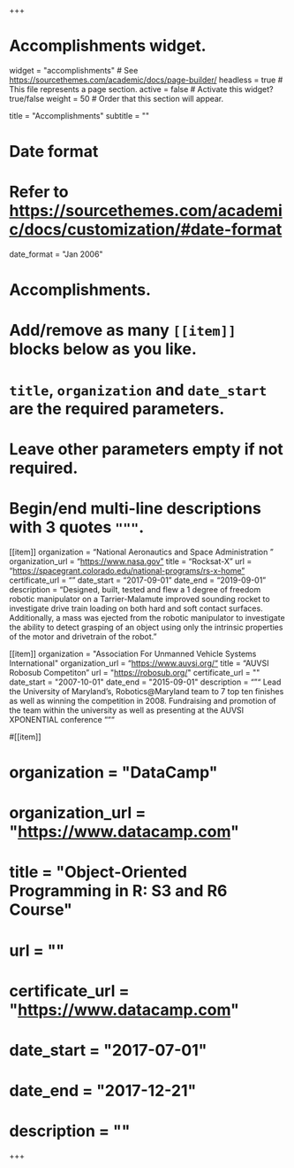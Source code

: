 +++ 
# Accomplishments widget.
widget = "accomplishments"  # See https://sourcethemes.com/academic/docs/page-builder/
headless = true  # This file represents a page section.
active = false  # Activate this widget? true/false
weight = 50  # Order that this section will appear.

title = "Accomplishments"
subtitle = ""

# Date format
#   Refer to https://sourcethemes.com/academic/docs/customization/#date-format
date_format = "Jan 2006"

# Accomplishments.
#   Add/remove as many `[[item]]` blocks below as you like.
#   `title`, `organization` and `date_start` are the required parameters.
#   Leave other parameters empty if not required.
#   Begin/end multi-line descriptions with 3 quotes `"""`.

[[item]]
  organization = “National Aeronautics and Space Administration ”
  organization_url = “https://www.nasa.gov”
  title = “Rocksat-X”
  url = “https://spacegrant.colorado.edu/national-programs/rs-x-home”
  certificate_url = “”
  date_start = “2017-09-01”
  date_end = “2019-09-01”
  description = “Designed, built, tested and flew a 1 degree of freedom robotic manipulator on a Tarrier-Malamute improved sounding rocket to investigate drive train loading on both hard and soft contact surfaces. Additionally, a mass was ejected from the robotic manipulator to investigate the ability to detect grasping of an object using only the intrinsic properties of the motor and drivetrain of the robot.”


[[item]]
  organization = "Association For Unmanned Vehicle Systems International"
  organization_url = “https://www.auvsi.org/“
  title = “AUVSI Robosub Competiton”
  url = "https://robosub.org/"
  certificate_url = ""
  date_start = "2007-10-01"
  date_end = "2015-09-01"
  description = “”“ Lead the University of Maryland’s, Robotics@Maryland team to 7 top ten finishes as well as winning the competition in 2008. Fundraising and promotion of the team within the university as well as presenting at the AUVSI XPONENTIAL conference “““
  
#[[item]]
#  organization = "DataCamp"
#  organization_url = "https://www.datacamp.com"
#  title = "Object-Oriented Programming in R: S3 and R6 Course"
#  url = ""
#  certificate_url = "https://www.datacamp.com"
#  date_start = "2017-07-01"
#  date_end = "2017-12-21"
#  description = ""

+++